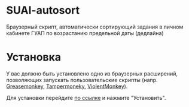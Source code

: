 # SUAI-autosort
Браузерный скрипт, автоматически сортирующий задания в личном кабинете ГУАП по возрастанию предельной даты (дедлайна)

# Установка
У вас должно быть установлено одно из браузерных расширений, позволяющих запускать пользовательские скрипты (напр. [Greasemonkey](https://www.greasespot.net/), [Tampermoneky](https://www.tampermonkey.net/), [ViolentMonkey](https://violentmonkey.github.io/)).

Для установки перейдите [по ссылке](https://raw.githubusercontent.com/RomanPro100/SUAI-autosort/refs/heads/main/SUAI-autosort.user.js) и нажмите "Установить".

